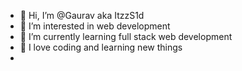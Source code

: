 - 👋 Hi, I’m @Gaurav aka ItzzS1d
- 👀 I’m interested in web development 
- 🌱 I’m currently learning full stack web development 
- 💞️ I love coding and learning new things 
- 
  


